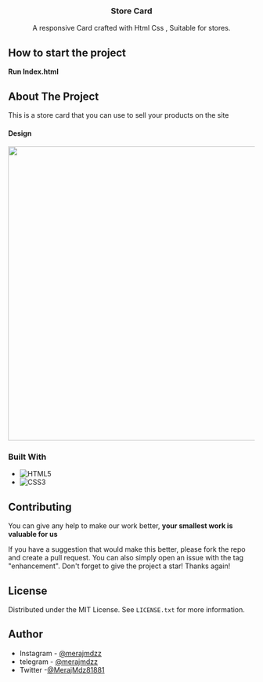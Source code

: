 ﻿<a id="readme-top"></a>

<div align="center">
<h3 align="center">Store Card</h3>

  <p align="center">
    A responsive Card crafted with Html Css , Suitable for stores.
    <br />
  </p>
</div>

<!-- ABOUT THE PROJECT -->
## How to start the project
**Run Index.html**
## About The Project

This is a store card that you can use to sell your products on the site

#### Design

<p align="center">
  <img src="https://github.com/MerajMehdizade/StoreCard/assets/105376555/3069fe3f-770f-4efa-9064-84f3556a3166
 alt="desktop view" width="600"  />
</p>


### Built With

- ![HTML5](https://img.shields.io/badge/html5-%23E34F26.svg?style=for-the-badge&logo=html5&logoColor=white)
- ![CSS3](https://img.shields.io/badge/css3-%231572B6.svg?style=for-the-badge&logo=css3&logoColor=white)

<!-- CONTRIBUTING -->

## Contributing

You can give any help to make our work better, **your smallest work is valuable for us**

If you have a suggestion that would make this better, please fork the repo and create a pull request. You can also simply open an issue with the tag "enhancement".
Don't forget to give the project a star! Thanks again!

<!-- LICENSE -->

## License

Distributed under the MIT License. See `LICENSE.txt` for more information.

<!-- AUTHOR -->

## Author

- Instagram - [@merajmdzz](https://www.instagram.com/merajmdzz/)
- telegram - [@merajmdzz](https://t.me/merajmdzz)
- Twitter -[@MerajMdz81881](https://twitter.com/MerajMdz81881)

<!-- MARKDOWN LINKS & IMAGES -->
<!-- https://www.markdownguide.org/basic-syntax/#reference-style-links -->

[tailwind-shield]: https://img.shields.io/badge/Tailwind_CSS-38B2AC?style=for-the-badge&logo=tailwind-css&logoColor=white
[tailwind-url]: https://tailwindcss.com
[js-sheild]: https://img.shields.io/badge/JavaScript-F7DF1E?style=for-the-badge&logo=javascript&logoColor=black
[javascript-url]: https://developer.mozilla.org/en-US/docs/Web/JavaScript
